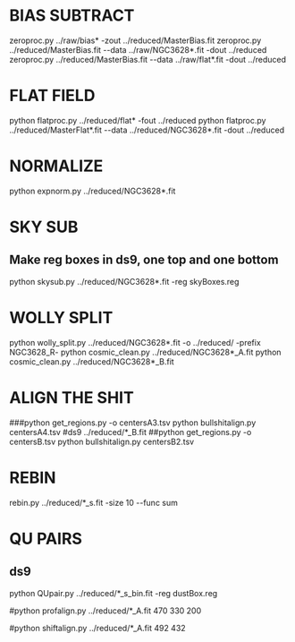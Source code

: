 # BIAS SUBTRACT
zeroproc.py ../raw/bias* -zout ../reduced/MasterBias.fit
zeroproc.py ../reduced/MasterBias.fit --data ../raw/NGC3628*.fit -dout ../reduced
zeroproc.py ../reduced/MasterBias.fit --data ../raw/flat*.fit -dout ../reduced

# FLAT FIELD
python flatproc.py ../reduced/flat* -fout ../reduced
python flatproc.py ../reduced/MasterFlat*.fit --data ../reduced/NGC3628*.fit -dout ../reduced

# NORMALIZE
python expnorm.py ../reduced/NGC3628*.fit

# SKY SUB
## Make reg boxes in ds9, one top and one bottom
python skysub.py ../reduced/NGC3628*.fit -reg skyBoxes.reg

# WOLLY SPLIT
python wolly_split.py ../reduced/NGC3628*.fit -o ../reduced/ -prefix NGC3628_R-
python cosmic_clean.py ../reduced/NGC3628*_A.fit
python cosmic_clean.py ../reduced/NGC3628*_B.fit


# ALIGN THE SHIT
###python get_regions.py -o centersA3.tsv
python bullshitalign.py centersA4.tsv
#ds9 ../reduced/*_B.fit
##python get_regions.py -o centersB.tsv
python bullshitalign.py centersB2.tsv

# REBIN
rebin.py ../reduced/*_s.fit -size 10 --func sum

# QU PAIRS
## ds9 
python QUpair.py ../reduced/*_s_bin.fit -reg dustBox.reg

#python profalign.py ../reduced/*_A.fit 470 330 200



#python shiftalign.py ../reduced/*_A.fit 492 432
